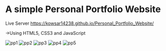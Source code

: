 # A simple Personal Portfolio Website
Live Server 
https://kowsar14238.github.io/Personal_Portfolio_Website/


->Using HTML5, CSS3 and JavaScript

![pp1](https://github.com/Kowsar14238/Personal_Portfolio_Website/assets/88027531/092ef63b-19f2-4f3a-87a8-183dd1b70935)
![pp2](https://github.com/Kowsar14238/Personal_Portfolio_Website/assets/88027531/9bfdfad5-cf71-4331-960f-5c5dd4bdce9a)
![pp3](https://github.com/Kowsar14238/Personal_Portfolio_Website/assets/88027531/51edcef7-b852-4417-a7d7-fd9f23db7349)
![pp4](https://github.com/Kowsar14238/Personal_Portfolio_Website/assets/88027531/3841ab93-fe32-496b-af78-62e7988d2c27)
![pp5](https://github.com/Kowsar14238/Personal_Portfolio_Website/assets/88027531/8a8790bc-45e1-42d5-9d1a-d924750b13db)
